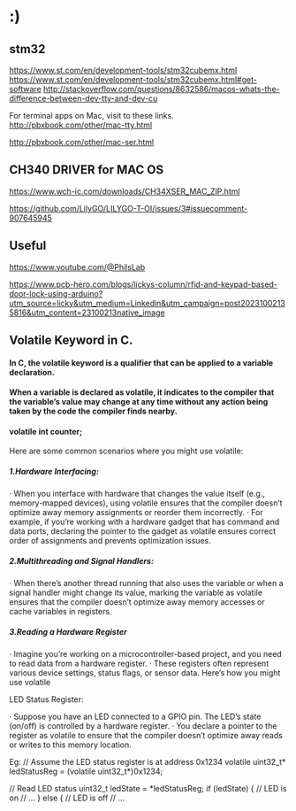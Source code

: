 # :) 

## stm32

https://www.st.com/en/development-tools/stm32cubemx.html
https://www.st.com/en/development-tools/stm32cubemx.html#get-software
http://stackoverflow.com/questions/8632586/macos-whats-the-difference-between-dev-tty-and-dev-cu

For terminal apps on Mac, visit to these links.
http://pbxbook.com/other/mac-tty.html

http://pbxbook.com/other/mac-ser.html



## CH340 DRIVER for MAC OS
https://www.wch-ic.com/downloads/CH34XSER_MAC_ZIP.html

https://github.com/LilyGO/LILYGO-T-OI/issues/3#issuecomment-907645945



## Useful

https://www.youtube.com/@PhilsLab

https://www.pcb-hero.com/blogs/lickys-column/rfid-and-keypad-based-door-lock-using-arduino?utm_source=licky&utm_medium=Linkedin&utm_campaign=post20231002135816&utm_content=23100213native_image


## Volatile Keyword in C.
####  In C, the volatile keyword is a qualifier that can be applied to a variable declaration. 
####  When a variable is declared as volatile, it indicates to the compiler that the variable’s value may change at any time without any action being taken by the code the compiler finds nearby.
#### volatile int counter;
 
Here are some common scenarios where you might use volatile:

##### 1.Hardware Interfacing:

·      When you interface with hardware that changes the value itself (e.g., memory-mapped devices), using volatile ensures that the compiler doesn’t optimize away memory assignments or reorder them incorrectly.
·      For example, if you’re working with a hardware gadget that has command and data ports, declaring the pointer to the gadget as volatile ensures correct order of assignments and prevents optimization issues.

##### 2.Multithreading and Signal Handlers:

·      When there’s another thread running that also uses the variable or when a signal handler might change its value, marking the variable as volatile ensures that the compiler doesn’t optimize away memory accesses or cache variables in registers.

##### 3.Reading a Hardware Register

·      Imagine you’re working on a microcontroller-based project, and you need to read data from a hardware register. 
·      These registers often represent various device settings, status flags, or sensor data. Here’s how you might use volatile

LED Status Register:

·      Suppose you have an LED connected to a GPIO pin. The LED’s state (on/off) is controlled by a hardware register.
·      You declare a pointer to the register as volatile to ensure that the compiler doesn’t optimize away reads or writes to this memory location.

Eg:
// Assume the LED status register is at address 0x1234
volatile uint32_t* ledStatusReg = (volatile uint32_t*)0x1234;
 
// Read LED status
uint32_t ledState = *ledStatusReg;
if (ledState) {
 // LED is on
 // ...
} else {
 // LED is off
 // ...
 
